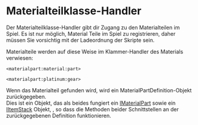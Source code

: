# Materialteilklasse-Handler

Der Materialteilklasse-Handler gibt dir Zugang zu den Materialteilen im Spiel. Es ist nur möglich, Material Teile im Spiel zu registrieren, daher müssen Sie vorsichtig mit der Ladeordnung der Skripte sein.

Materialteile werden auf diese Weise im Klammer-Handler des Materials verwiesen:

```zenscript
<materialpart:material:part>

<materialpart:platinum:gear>
```

Wenn das Materialteil gefunden wird, wird ein MaterialPartDefinition-Objekt zurückgegeben.  
Dies ist ein Objekt, das als beides fungiert ein [IMaterialPart](/Mods/ContentTweaker/Materials/Materials/MaterialPart/) sowie ein [IItemStack](/Vanilla/Items/IItemStack/) Objekt, , so dass die Methoden beider Schnittstellen an der zurückgegebenen Definition funktionieren.